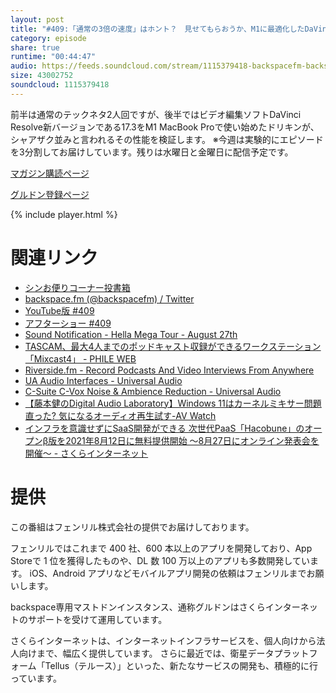 ```yaml
---
layout: post
title: "#409:「通常の3倍の速度」はホント？　見せてもらおうか、M1に最適化したDaVinci Resolve 17.3の性能とやらを ～オーディオトーク編～"
category: episode
share: true
runtime: "00:44:47"
audio: https://feeds.soundcloud.com/stream/1115379418-backspacefm-backspacefm-409-1.mp3
size: 43002752
soundcloud: 1115379418
---
```


前半は通常のテックネタ2人回ですが、後半ではビデオ編集ソフトDaVinci Resolve新バージョンである17.3をM1 MacBook Proで使い始めたドリキンが、シャアザク並みと言われるその性能を検証します。
※今週は実験的にエピソードを3分割してお届けしています。残りは水曜日と金曜日に配信予定です。

[マガジン購読ページ](https://note.com/drikin/m/m55ec296b7655)

[グルドン登録ページ](https://mstdn.guru/invite/3WVHpSMr)

{% include player.html %}

# 関連リンク
* [シンお便りコーナー投書箱](https://forms.gle/NDBngfLwc3jKbLEJ6)
* [backspace.fm (@backspacefm) / Twitter](https://twitter.com/backspacefm)
* [YouTube版 #409](https://youtu.be/AAEWlD6F9BU)
* [アフターショー #409](https://note.com/backspacefm/n/n844d0b4e10e1)
* [Sound Notification - Hella Mega Tour - August 27th](https://mailchi.mp/2bcb9b23bf9d/sound-notification-private-concert-june-17th-4647895?e=89b298431c)
* [TASCAM、最大4人までのポッドキャスト収録ができるワークステーション「Mixcast4」 - PHILE WEB](https://www.phileweb.com/news/hobby/202108/27/4778.html)
* [Riverside.fm - Record Podcasts And Video Interviews From Anywhere](https://riverside.fm/)
* [UA Audio Interfaces - Universal Audio](https://www.uaudio.jp/audio-interfaces.html)
* [C-Suite C-Vox Noise & Ambience Reduction - Universal Audio](https://www.uaudio.jp/uad-plugins/special-processing/c-vox-noise-reduction.html)
* [【藤本健のDigital Audio Laboratory】Windows 11はカーネルミキサー問題直った? 気になるオーディオ再生試す-AV Watch](https://av.watch.impress.co.jp/docs/series/dal/1345427.html)
* [インフラを意識せずにSaaS開発ができる 次世代PaaS「Hacobune」のオープンβ版を2021年8月12日に無料提供開始 ～8月27日にオンライン発表会を開催～ - さくらインターネット](https://www.sakura.ad.jp/information/announcements/2021/08/12/1968207782/)

# 提供

この番組はフェンリル株式会社の提供でお届けしております。

フェンリルではこれまで 400 社、600 本以上のアプリを開発しており、App Storeで 1 位を獲得したものや、DL 数 100 万以上のアプリも多数開発しています。
iOS、Android アプリなどモバイルアプリ開発の依頼はフェンリルまでお願いします。

backspace専用マストドンインスタンス、通称グルドンはさくらインターネットのサポートを受けて運用しています。

さくらインターネットは、インターネットインフラサービスを、個人向けから法人向けまで、幅広く提供しています。
さらに最近では、衛星データプラットフォーム「Tellus（テルース）」といった、新たなサービスの開発も、積極的に行っています。

